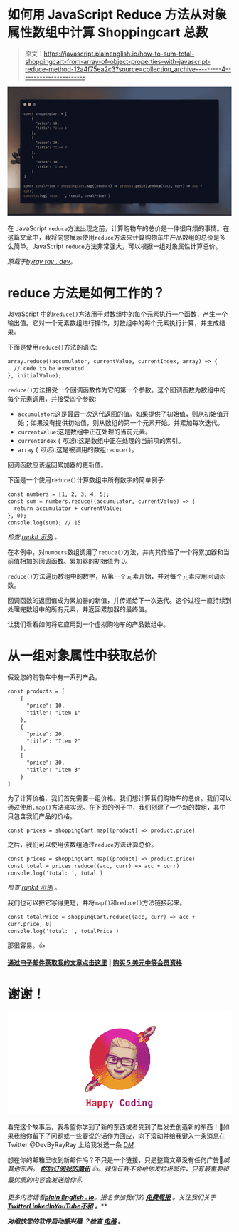 # 如何用 JavaScript Reduce 方法从对象属性数组中计算 Shoppingcart 总数

> 原文：<https://javascript.plainenglish.io/how-to-sum-total-shoppingcart-from-array-of-object-properties-with-javascript-reduce-method-12a4f75ea2c3?source=collection_archive---------4----------------------->

![](img/ac7d536f1c38685a838e0d3db003a2e8.png)

在 JavaScript `reduce`方法出现之前，计算购物车的总价是一件很麻烦的事情。在这篇文章中，我将向您展示使用`reduce`方法来计算购物车中产品数组的总价是多么简单。JavaScript `reduce`方法非常强大，可以根据一组对象属性计算总价。

*原载于*[*byray ray . dev*](https://byrayray.dev/posts/2022-12-19-sum-total-array-object-properties-javascript-reduce-method)*。*

# reduce 方法是如何工作的？

JavaScript 中的`reduce()`方法用于对数组中的每个元素执行一个函数，产生一个输出值。它对一个元素数组进行操作，对数组中的每个元素执行计算，并生成结果。

下面是使用`reduce()`方法的语法:

```
array.reduce((accumulator, currentValue, currentIndex, array) => {
  // code to be executed
}, initialValue);
```

`reduce()`方法接受一个回调函数作为它的第一个参数。这个回调函数为数组中的每个元素调用，并接受四个参数:

*   `accumulator`:这是最后一次迭代返回的值。如果提供了初始值，则从初始值开始；如果没有提供初始值，则从数组的第一个元素开始。并累加每次迭代。
*   `currentValue`:这是数组中正在处理的当前元素。
*   `currentIndex` ( *可选*):这是数组中正在处理的当前项的索引。
*   `array` ( *可选*):这是被调用的数组`reduce()`。

回调函数应该返回累加器的更新值。

下面是一个使用`reduce()`计算数组中所有数字的简单例子:

```
const numbers = [1, 2, 3, 4, 5];
const sum = numbers.reduce((accumulator, currentValue) => {
  return accumulator + currentValue;
}, 0);
console.log(sum); // 15
```

*检查* [*runkit 示例*](https://runkit.com/devbyrayray/calculate-total-based-on-numbers-array-with-javascript-reduce) *。*

在本例中，对`numbers`数组调用了`reduce()`方法，并向其传递了一个将累加器和当前值相加的回调函数。累加器的初始值为 0。

`reduce()`方法遍历数组中的数字，从第一个元素开始，并对每个元素应用回调函数。

回调函数的返回值成为累加器的新值，并传递给下一次迭代。这个过程一直持续到处理完数组中的所有元素，并返回累加器的最终值。

让我们看看如何将它应用到一个虚拟购物车的产品数组中。

# 从一组对象属性中获取总价

假设您的购物车中有一系列产品。

```
const products = [
    {
      "price": 10,
      "title": "Item 1"
    },
    {
      "price": 20,
      "title": "Item 2"
    },
    {
      "price": 30,
      "title": "Item 3"
    }
]
```

为了计算价格，我们首先需要一组价格。我们想计算我们购物车的总价。我们可以通过使用`.map()`方法来实现。在下面的例子中，我们创建了一个新的数组，其中只包含我们产品的价格。

```
const prices = shoppingCart.map((product) => product.price)
```

之后，我们可以使用该数组通过`reduce`方法计算总价。

```
const prices = shoppingCart.map((product) => product.price)
const total = prices.reduce((acc, curr) => acc + curr)
console.log('total: ', total )
```

*检查* [*runkit 示例*](https://runkit.com/devbyrayray/calculate-total-price-from-javascript-array-of-product-objects) *。*

我们也可以把它写得更短，并将`map()`和`reduce()`方法链接起来。

```
const totalPrice = shoppingCart.reduce((acc, curr) => acc + curr.price, 0)
console.log('total: ', totalPrice )
```

那很容易。👍

[**通过电子邮件获取我的文章点击这里**](https://byrayray.medium.com/subscribe) **|** [**购买 5 美元中等会员资格**](https://byrayray.medium.com/membership)

# 谢谢！

![](img/5687e46043a165e9eedbdf53945c6925.png)

看完这个故事后，我希望你学到了新的东西或者受到了启发去创造新的东西！🤗如果我给你留下了问题或一些要说的话作为回应，向下滚动并给我键入一条消息在 Twitter @DevByRayRay 上给我发送一条 [*DM*](https://twitter.com/@devbyrayray)

想在你的邮箱里收到新邮件吗？不只是一个链接，只是整篇文章没有任何广告🤗*或其他东西。* [***然后订阅我的简讯***](https://byrayraydev.substack.com/) *👍。我保证我不会给你发垃圾邮件，只有最重要和最优质的内容会发送给你✌️.*

*更多内容请看*[***plain English . io***](https://plainenglish.io/)*。报名参加我们的* [***免费周报***](http://newsletter.plainenglish.io/) *。关注我们关于*[***Twitter***](https://twitter.com/inPlainEngHQ)[***LinkedIn***](https://www.linkedin.com/company/inplainenglish/)*[***YouTube***](https://www.youtube.com/channel/UCtipWUghju290NWcn8jhyAw)*[***不和***](https://discord.gg/GtDtUAvyhW) ***。*****

*****对缩放您的软件启动感兴趣*** *？检查* [***电路***](https://circuit.ooo?utm=publication-post-cta) *。***